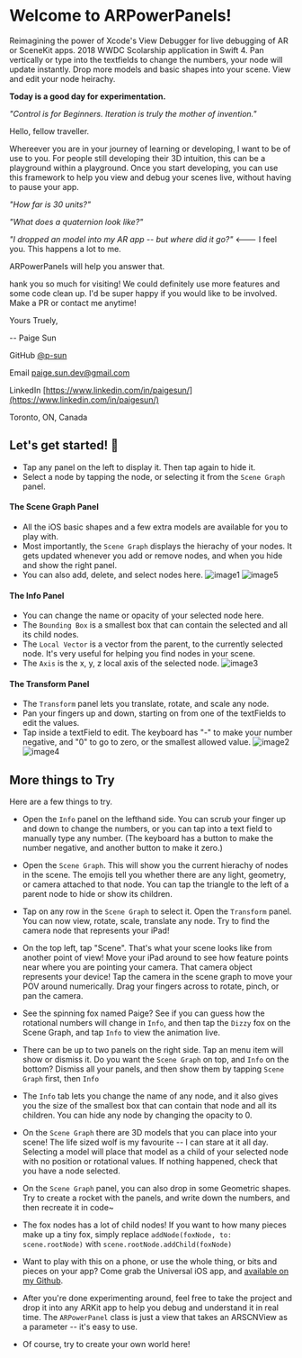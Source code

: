 # Welcome to ARPowerPanels!

Reimagining the power of Xcode's View Debugger for live debugging of AR or SceneKit apps. 2018 WWDC Scolarship application in Swift 4. Pan vertically or type into the textfields to change the numbers, your node will update instantly. Drop more models and basic shapes into your scene. View and edit your node heirachy.

**Today is a good day for experimentation.**

*"Control is for Beginners. Iteration is truly the mother of invention."*


Hello, fellow traveller.

Whereever you are in your journey of learning or developing, I want to be of use to you. For people still developing their 3D intuition, this can be a playground within a playground. Once you start developing, you can use this framework to help you view and debug your scenes live, without having to pause your app.

*"How far is 30 units?"*

*"What does a quaternion look like?"*

*"I dropped an model into my AR app -- but where did it go?"* <--- I feel you. This happens a lot to me.

ARPowerPanels will help you answer that. 

hank you so much for visiting! We could definitely use more features and some code clean up. I'd be super happy if you would like to be involved. Make a PR or contact me anytime!

Yours Truely,

-- Paige Sun

GitHub [@p-sun](https://github.com/p-sun)

Email [paige.sun.dev@gmail.com](paige.sun.dev@gmail.com)

LinkedIn [https://www.linkedin.com/in/paigesun/](https://www.linkedin.com/in/paigesun/)

Toronto, ON, Canada

## Let's get started! 🚀
- Tap any panel on the left to display it. Then tap again to hide it.
- Select a node by tapping the node, or selecting it from the `Scene Graph` panel.

#### The Scene Graph Panel
- All the iOS basic shapes and a few extra models are available for you to play with.
- Most importantly, the  `Scene Graph`  displays the hierachy of your nodes. It gets updated whenever you add or remove nodes, and when you hide and show the right panel.
- You can also add, delete, and select nodes here.
![image1]
![image5]

#### The Info Panel
- You can change the name or opacity of your selected node here.
- The `Bounding Box` is a smallest box that can contain the selected and all its child nodes.
- The `Local Vector` is a vector from the parent, to the currently selected node. It's very useful for helping you find nodes in your scene.
- The `Axis` is the x, y, z local axis of the selected node.
![image3]

#### The Transform Panel
- The `Transform` panel lets you translate, rotate, and scale any node.
- Pan your fingers up and down, starting on from one of the textFields to edit the values.
- Tap inside a textField to edit. The keyboard has "-" to make your number negative, and "0" to go to zero, or the smallest allowed value.
![image2]
![image4]

## More things to Try

Here are a few things to try.

- Open the `Info` panel on the lefthand side. You can scrub your finger up and down to change the numbers, or you can tap into a text field to manually type any number. (The keyboard has a button to make the number negative, and another button to make it zero.)

- Open the `Scene Graph`. This will show you the current hierachy of nodes in the scene. The emojis tell you whether there are any light, geometry, or camera attached to that node. You can tap the triangle to the left of a parent node to hide or show its children.

- Tap on any row in the `Scene Graph` to select it. Open the   `Transform` panel. You can now view, rotate, scale, translate any node. Try to find the camera node that represents your iPad!

- On the top left, tap "Scene". That's what your scene looks like from another point of view! Move your iPad around to see how feature points near where you are pointing your camera. That camera object represents your device! Tap the camera in the scene graph to move your POV around numerically. Drag your fingers across to rotate, pinch, or pan the camera.

- See the spinning fox named Paige? See if you can guess how the rotational numbers will change in  `Info`, and then tap the `Dizzy` fox on the Scene Graph, and tap `Info` to view the animation live.

- There can be up to two panels on the right side. Tap an menu item will show or dismiss it. Do you want the `Scene Graph` on top, and `Info` on the bottom? Dismiss all your panels, and then show them by tapping `Scene Graph` first, then `Info`

- The `Info` tab lets you change the name of any node, and it also gives you the size of the smallest box that can contain that node and all its children. You can hide any node by changing the opacity to 0.

- On the `Scene Graph` there are 3D models that you can place into your scene! The life sized wolf is my favourite -- I can stare at it all day. Selecting a model will place that model as a child of your selected node with no position or rotational values. If nothing happened, check that you have a node selected.

- On the `Scene Graph` panel, you can also drop in some Geometric shapes. Try to create a rocket with the panels, and write down the numbers, and then recreate it in code~

- The fox nodes has a lot of child nodes! If you want to how many pieces make up a tiny fox, simply replace
`addNode(foxNode, to: scene.rootNode)`
with
`scene.rootNode.addChild(foxNode)`

- Want to play with this on a phone, or use the whole thing, or bits and pieces on your app?
Come grab the Universal iOS app, and [available on my Github](https://github.com/p-sun/ARPowerPanels). 

- After you're done experimenting around, feel free to take the project and drop it into any ARKit app to help you debug and understand it in real time. The `ARPowerPanel` class is just a view that takes an ARSCNView as a parameter -- it's easy to use.

- Of course, try to create your own world here!



[image1]: https://github.com/p-sun/ARPowerPanels/blob/master/Screenshots/ARPowerPanels_1_.PNG
[image2]: https://github.com/p-sun/ARPowerPanels/blob/master/Screenshots/ARPowerPanels_2_.PNG
[image3]: https://github.com/p-sun/ARPowerPanels/blob/master/Screenshots/ARPowerPanels_3_.PNG
[image4]: https://github.com/p-sun/ARPowerPanels/blob/master/Screenshots/ARPowerPanels_4_.PNG
[image5]: https://github.com/p-sun/ARPowerPanels/blob/master/Screenshots/ARPowerPanels_5_.PNG
[image6]: https://github.com/p-sun/ARPowerPanels/blob/master/Screenshots/ARPowerPanels_6_.PNG
